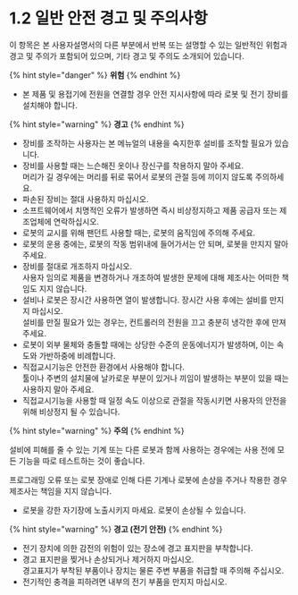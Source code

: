 # 1.2 일반 안전 경고 및 주의사항

이 항목은 본 사용자설명서의 다른 부분에서 반복 또는 설명할 수 있는 일반적인 위험과 경고 및 주의가 포함되어 있으며, 기타 경고 및 주의도 소개되어 있습니다.

{% hint style="danger" %}
**위험**
{% endhint %}

* 본 제품 및 용접기에 전원을 연결할 경우 안전 지시사항에 따라 로봇 및 전기 장비를 설치해야 합니다.

{% hint style="warning" %}
**경고**
{% endhint %}

* 장비를 조작하는 사용자는 본 메뉴얼의 내용을 숙지한후 설비를 조작할 필요가 있습니다.
* 장비를 사용할 때는 느슨해진 옷이나 장신구를 착용하지 말아 주세요.\
  머리가 길 경우에는 머리를 뒤로 묶어서 로봇의 관절 등에 끼이지 않도록 주의하세요.
* 파손된 장비는 절대 사용하지 마십시오.
* 소프트웨어에서 치명적인 오류가 발생하면 즉시 비상정지하고 제품 공급자 또는 제조업체에 연락하십시오.
* 로봇의 교시를 위해 팬던트 사용할 때는, 로봇의 움직임에 주의해 주세요.
* 로봇의 운용 중에는, 로봇의 작동 범위내에 들어가서는 안 되며, 로봇을 만지지 말아 주세요.
* 장비를 절대로 개조하지 마십시오.\
  사용자 임의로 제품을 변경하거나 개조하여 발생한 문제에 대해 제조사는 어떠한 책임도 지지 않습니다.
* 설비나 로봇은 장시간 사용하면 열이 발생합니다. 장시간 사용 후에는 설비를 만지지 마십시오.\
  설비를 만질 필요가 있는 경우는, 컨트롤러의 전원을 끄고 충분히 냉각한 후에 만져 주세요.
* 로봇이 외부 물체와 충돌할 때에는 상당한 수준의 운동에너지가 발생하며, 이는 속도와 가반하중에 비례합니다.
* 직접교시기능은 안전한 환경에서 사용해야 합니다.\
  툴이나 주변의 설치물에 날카로운 부분이 있거나 끼임이 발생하는 부분이 있을 때는 사용하지 말아 주세요.
* 직접교시기능을 사용할 때 일정 속도 이상으로 관절을 작동시키면 사용자의 안전을 위해 비상정지 될 수 있습니다.

{% hint style="warning" %}
**주의**
{% endhint %}

설비에 피해를 줄 수 있는 기계 또는 다른 로봇과 함께 사용하는 경우에는 사용 전에 모든 기능을 따로 테스트하는 것이 좋습니다.

프로그래밍 오류 또는 로봇 장애로 인해 다른 기계나 로봇에 손상을 주거나 착용한 경우 제조사는 책임을 지지 않습니다.

* 로봇을 강한 자기장에 노출시키지 마세요. 로봇이 손상될 수 있습니다.

{% hint style="warning" %}
**경고 (전기 안전)**
{% endhint %}

* 전기 장치에 의한 감전의 위험이 있는 장소에 경고 표지판을 부착합니다.
* 경고 표지판을 찢거나 손상되거나 제거하지 마십시오.\
  경고표지가 부착된 부품이나 장치는 물론 주변 부품을 취급할 때 주의해 주십시오.
* 전기적인 충격을 피하려면 내부의 전기 부품을 만지지 마십시오.
